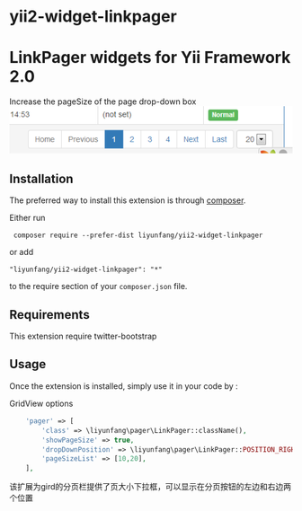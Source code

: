 # yii2-widget-linkpager
LinkPager widgets for Yii Framework 2.0
===============================
Increase the pageSize of the page drop-down box
![Effect picture 1](https://github.com/liyunfang/wr/blob/master/images/yii2-widget-linkpager-1.png "Effect picture 1")  




Installation
------------

The preferred way to install this extension is through [composer](http://getcomposer.org/download/).

Either run

```
 composer require --prefer-dist liyunfang/yii2-widget-linkpager
```

or add

```
"liyunfang/yii2-widget-linkpager": "*"
```

to the require section of your `composer.json` file.

Requirements
------------
This extension require twitter-bootstrap

Usage
-----

Once the extension is installed, simply use it in your code by  :

GridView options
```php
    'pager' => [
        'class' => \liyunfang\pager\LinkPager::className(),
        'showPageSize' => true,
        'dropDownPosition' => \liyunfang\pager\LinkPager::POSITION_RIGHT,
        'pageSizeList' => [10,20],
    ],
 ```
 

该扩展为gird的分页栏提供了页大小下拉框，可以显示在分页按钮的左边和右边两个位置

